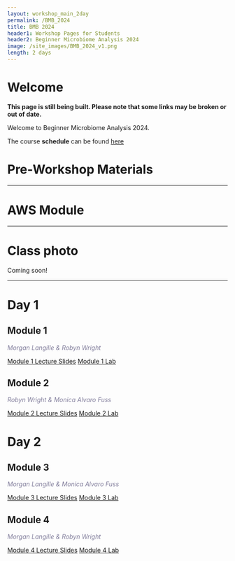 ```yaml
---
layout: workshop_main_2day
permalink: /BMB_2024
title: BMB 2024
header1: Workshop Pages for Students
header2: Beginner Microbiome Analysis 2024
image: /site_images/BMB_2024_v1.png
length: 2 days
---
```


# Welcome <a id="welcome"></a>

**This page is still being built. Please note that some links may be broken or out of date.**  

Welcome to Beginner Microbiome Analysis 2024. 

The course **schedule** can be found [here](https://bioinformaticsdotca.github.io/BMB_2024_schedule)

<!-- Meet your **faculty** [here]() -->

# Pre-Workshop Materials <a id="preworkshop"></a>

<!-- **Pre-work** including programs to install, tutorials, and readings can be found [here]() -->

***

# AWS Module <a id="preworkshop"></a>

<!-- Connecting and properly using a cloud computing cluster at the CBW [here]()   -->

***

# Class photo

Coming soon!

***

# Day 1 <a id="day1"></a>

## Module 1

*<font color="#827e9c">Morgan Langille & Robyn Wright</font>*

[Module 1 Lecture Slides]()
[Module 1 Lab]()

## Module 2

*<font color="#827e9c">Robyn Wright & Monica Alvaro Fuss</font>*

[Module 2 Lecture Slides]()
[Module 2 Lab]()

# Day 2 <a id="day1"></a>

## Module 3

*<font color="#827e9c">Morgan Langille & Monica Alvaro Fuss</font>*

[Module 3 Lecture Slides]()
[Module 3 Lab]()

## Module 4

*<font color="#827e9c">Morgan Langille & Robyn Wright</font>*

[Module 4 Lecture Slides]()
[Module 4 Lab]()
